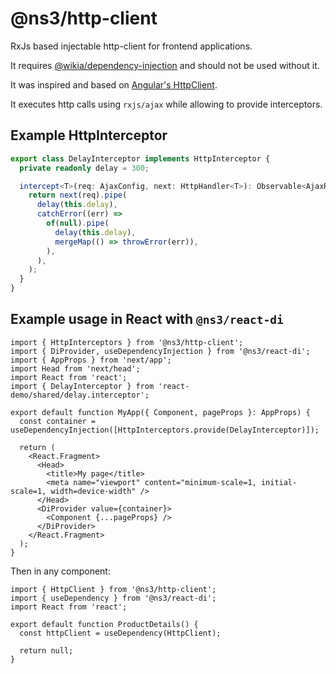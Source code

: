 # @ns3/http-client

RxJs based injectable http-client for frontend applications.

It requires [@wikia/dependency-injection](https://www.npmjs.com/package/@wikia/dependency-injection) and should not be used without it.

It was inspired and based on [Angular's HttpClient](https://angular.io/guide/http).

It executes http calls using `rxjs/ajax` while allowing to provide interceptors.

## Example HttpInterceptor

```ts
export class DelayInterceptor implements HttpInterceptor {
  private readonly delay = 300;

  intercept<T>(req: AjaxConfig, next: HttpHandler<T>): Observable<AjaxResponse<T>> {
    return next(req).pipe(
      delay(this.delay),
      catchError((err) =>
        of(null).pipe(
          delay(this.delay),
          mergeMap(() => throwError(err)),
        ),
      ),
    );
  }
}
```

## Example usage in React with `@ns3/react-di`

```tsx
import { HttpInterceptors } from '@ns3/http-client';
import { DiProvider, useDependencyInjection } from '@ns3/react-di';
import { AppProps } from 'next/app';
import Head from 'next/head';
import React from 'react';
import { DelayInterceptor } from 'react-demo/shared/delay.interceptor';

export default function MyApp({ Component, pageProps }: AppProps) {
  const container = useDependencyInjection([HttpInterceptors.provide(DelayInterceptor)]);

  return (
    <React.Fragment>
      <Head>
        <title>My page</title>
        <meta name="viewport" content="minimum-scale=1, initial-scale=1, width=device-width" />
      </Head>
      <DiProvider value={container}>
        <Component {...pageProps} />
      </DiProvider>
    </React.Fragment>
  );
}
```

Then in any component:

```tsx
import { HttpClient } from '@ns3/http-client';
import { useDependency } from '@ns3/react-di';
import React from 'react';

export default function ProductDetails() {
  const httpClient = useDependency(HttpClient);

  return null;
}
```